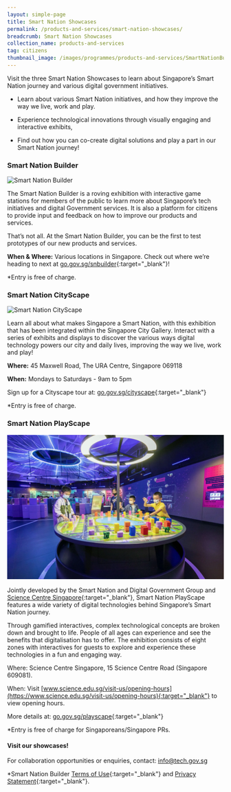 ```yaml
---
layout: simple-page
title: Smart Nation Showcases
permalink: /products-and-services/smart-nation-showcases/
breadcrumb: Smart Nation Showcases
collection_name: products-and-services
tag: citizens
thumbnail_image: /images/programmes/products-and-services/SmartNationBuilder.JPG
---
```


Visit the three Smart Nation Showcases to learn about Singapore’s Smart Nation journey and various digital government initiatives.

* Learn about various Smart Nation initiatives, and how they improve the way we live, work and play.

* Experience technological innovations through visually engaging and interactive exhibits,

* Find out how you can co-create digital solutions and play a part in our Smart Nation journey!


### **Smart Nation Builder**

![Smart Nation Builder](/images/programmes/products-and-services/SmartNationBuilder.JPG)

The Smart Nation Builder is a roving exhibition with interactive game stations for members of the public to learn more about Singapore’s tech initiatives and digital Government services. It is also a platform for citizens to provide input and feedback on how to improve our products and services.

That’s not all. At the Smart Nation Builder, you can be the first to test prototypes of our new products and services.

**When & Where:** Various locations in Singapore. Check out where we’re heading to next at [go.gov.sg/snbuilder](https://go.gov.sg/snbuilder){:target="_blank"}!

*Entry is free of charge.


### **Smart Nation CityScape**

![Smart Nation CityScape](/images/programmes/products-and-services/Cityscape1.jpg)

Learn all about what makes Singapore a Smart Nation, with this exhibition that has been integrated within the Singapore City Gallery. Interact with a series of exhibits and displays to discover the various ways digital technology powers our city and daily lives, improving the way we live, work and play!

**Where:** 45 Maxwell Road, The URA Centre, Singapore 069118

**When:** Mondays to Saturdays - 9am to 5pm

Sign up for a Cityscape tour at: [go.gov.sg/cityscape](https://go.gov.sg/cityscape){:target="_blank"}

*Entry is free of charge.


### **Smart Nation PlayScape**

![Smart Nation PlayScape](/images/programmes/products-and-services/Playscape.PNG)

Jointly developed by the Smart Nation and Digital Government Group and [Science Centre Singapore](https://www.science.edu.sg/){:target="_blank"}, Smart Nation PlayScape features a wide variety of digital technologies behind Singapore’s Smart Nation journey.

Through gamified interactives, complex technological concepts are broken down and brought to life. People of all ages can experience and see the benefits that digitalisation has to offer. The exhibition consists of eight zones with interactives for guests to explore and experience these technologies in a fun and engaging way.

Where: Science Centre Singapore, 15 Science Centre Road (Singapore 609081).

When: Visit [www.science.edu.sg/visit-us/opening-hours](https://www.science.edu.sg/visit-us/opening-hours){:target="_blank"} to view opening hours.

More details at: [go.gov.sg/playscape](https://go.gov.sg/playscape){:target="_blank"}

*Entry is free of charge for Singaporeans/Singapore PRs. 


#### Visit our showcases!

For collaboration opportunities or enquiries, contact: info@tech.gov.sg

*Smart Nation Builder [Terms of Use](/smart-nation-builder/snb-terms-of-use/){:target="_blank"} and [Privacy Statement](/smart-nation-builder/snb-privacy-statement/){:target="_blank"}.



